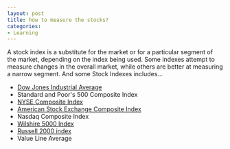 ```yaml
---
layout: post
title: how to measure the stocks?
categories:
- Learning
---
```



A stock index is a substitute for the market or for a particular segment of the market, depending on the index being used. Some indexes attempt to measure changes in the overall market, while others are better at measuring a narrow segment. And some Stock Indexes includes...

- [Dow Jones Industrial Average](http://www.dowjones.com/)
- Standard and Poor's 500 Composite Index
- [NYSE Composite Index](http://www.nyse.com/marketinfo/indexes/nya.shtml)
- [American Stock Exchange Composite Index](http://www.amex.com/)
- Nasdaq Composite Index
- [Wilshire 5000 Index](http://www.streetauthority.com/terms/index/wilshire5000.asp)
- [Russell 2000 index](http://www.russell.com/indexes/characteristics_fact_sheets/US/Russell_2000_Index.asp)
- Value Line Average
